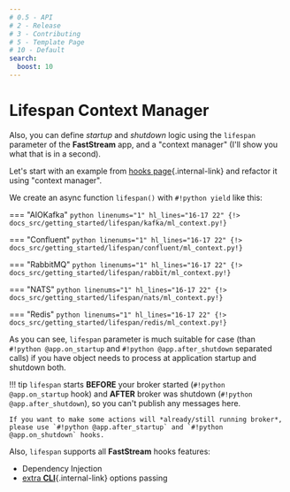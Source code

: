 ```yaml
---
# 0.5 - API
# 2 - Release
# 3 - Contributing
# 5 - Template Page
# 10 - Default
search:
  boost: 10
---
```


# Lifespan Context Manager

Also, you can define *startup* and *shutdown* logic using the `lifespan` parameter of the **FastStream** app, and a "context manager" (I'll show you what that is in a second).

Let's start with an example from [hooks page](./hooks.md#another-example){.internal-link} and refactor it using "context manager".

We create an async function `lifespan()` with `#!python yield` like this:

=== "AIOKafka"
    ```python linenums="1" hl_lines="16-17 22"
    {!> docs_src/getting_started/lifespan/kafka/ml_context.py!}
    ```

=== "Confluent"
    ```python linenums="1" hl_lines="16-17 22"
    {!> docs_src/getting_started/lifespan/confluent/ml_context.py!}
    ```

=== "RabbitMQ"
    ```python linenums="1" hl_lines="16-17 22"
    {!> docs_src/getting_started/lifespan/rabbit/ml_context.py!}
    ```

=== "NATS"
    ```python linenums="1" hl_lines="16-17 22"
    {!> docs_src/getting_started/lifespan/nats/ml_context.py!}
    ```

=== "Redis"
    ```python linenums="1" hl_lines="16-17 22"
    {!> docs_src/getting_started/lifespan/redis/ml_context.py!}
    ```

As you can see, `lifespan` parameter is much suitable for case (than `#!python @app.on_startup` and `#!python @app.after_shutdown` separated calls) if you have object needs to process at application startup and shutdown both.

!!! tip
    `lifespan` starts **BEFORE** your broker started (`#!python @app.on_startup` hook) and **AFTER** broker was shutdown (`#!python @app.after_shutdown`), so you can't publish any messages here.

    If you want to make some actions will *already/still running broker*, please use `#!python @app.after_startup` and `#!python @app.on_shutdown` hooks.

Also, `lifespan` supports all **FastStream** hooks features:

* Dependency Injection
* [extra **CLI**](../cli.md){.internal-link} options passing
